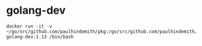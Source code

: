 # golang-dev

```
docker run -it -v ~/go/src/github.com/paulhindemith/pkg:/go/src/github.com/paulhindemith/pkg golang-dev:1.13 /bin/bash
```
